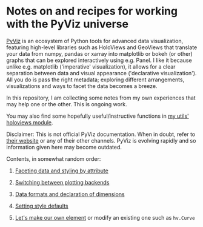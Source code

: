 # Notes on and recipes for working with the PyViz universe

[PyViz](http://pyviz.org) is an ecosystem of Python tools for advanced data visualization, featuring high-level libraries such as HoloViews and GeoViews that translate your data from numpy, pandas or xarray into matplotlib or bokeh (or other) graphs that can be explored interactively using e.g. Panel. I like it because unlike e.g. matplotlib ('imperative' visualization), it allows for a clear separation between data and visual appearance ('declarative visualization'). All you do is pass the right metadata; exploring different arrangements, visualizations and ways to facet the data becomes a breeze.

In this repository, I am collecting some notes from my own experiences that may help one or the other. This is ongoing work.

You may also find some hopefully useful/instructive functions in [my utils' holoviews module](https://github.com/poplarShift/python-data-science-utils/tree/master/utils/holoviews).

Disclaimer: This is not official PyViz documentation. When in doubt, refer to [their website](http://pyviz.org) or any of their other channels. PyViz is evolving rapidly and so information given here may become outdated.

Contents, in somewhat random order:

1. [Faceting data and styling by attribute](https://nbviewer.jupyter.org/github/poplarShift/pyviz-recipes/blob/master/notebooks/styling_by_attribute.ipynb)

1. [Switching between plotting backends](https://nbviewer.jupyter.org/github/poplarShift/pyviz-recipes/blob/master/notebooks/switching_backends.ipynb)

1. [Data formats and declaration of dimensions](https://nbviewer.jupyter.org/github/poplarShift/pyviz-recipes/blob/master/notebooks/data_formats.ipynb)

1. [Setting style defaults](https://nbviewer.jupyter.org/github/poplarShift/pyviz-recipes/blob/master/notebooks/default_styling.ipynb)

1. [Let's make our own element](https://nbviewer.jupyter.org/github/poplarShift/pyviz-recipes/blob/master/notebooks/custom_elements.ipynb) or modify an existing one such as `hv.Curve`
